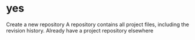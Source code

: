 # yes
Create a new repository A repository contains all project files, including the revision history. Already have a project repository elsewhere
